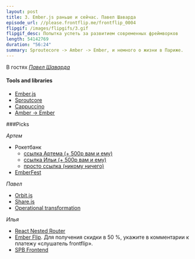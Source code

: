 ```yaml
---
layout: post
title: 3. Ember.js раньше и сейчас. Павел Шаварда
episode_url: //please.frontflip.me/frontflip_0004
flipgif: /images/flipgifs/3.gif
flipgif_desc: Попытка успеть за развитием современных фреймворков
length: 54142769
duration: "56:24"
summary: Sproutecore -> Amber -> Ember, и немного о жизни в Париже.
---
```


В гостях [*Павел Шаварда*](https://twitter.com/tchak13)


#### Tools and libraries

* [Ember.js](http://emberjs.com/)
* [Sproutcore](http://sproutcore.com/)
* [Cappuccino](http://www.cappuccino-project.org/)
* [Amber → Ember](http://yehudakatz.com/2011/12/12/amber-js-formerly-sproutcore-2-0-is-now-ember-js/)

###Picks

*Артем*

- Рокетбанк
  - [ссылка Артема (+ 500р вам и ему)](https://rocketbank.ru/loves/artyom.suschev)
  - [ссылка Ильи (+ 500р вам и ему)](https://rocketbank.ru/loves/ilya.zayats)
  - [просто ссылка (никому ничего)](https://rocketbank.ru/)
- [EmberFest](https://emberfest.eu/)


*Павел*

 - [Orbit.js](github.com/orbitjs/orbit.js)
 - [Share.js](http://sharejs.org/)
 - [Operational transformation](http://en.wikipedia.org/wiki/Operational_transformation)

*Илья*

- [React Nested Router](https://github.com/rpflorence/react-nested-router/)
- [Ember Flip](http://flipme.co/).
  Для получения скидки в 50 %, укажите в комментарии к платежу «слушатель frontflip».
- [SPB Frontend](https://plus.google.com/u/1/communities/104754387486747286577)
